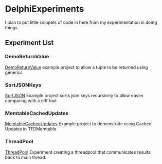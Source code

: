 # DelphiExperiments
I plan to put little snippets of code in here from my experimentation in doing things.

## Experiment List

### DemoReturnValue
 [DemoReturnValue](demoreturnvalue) example project to allow a tuple to be returned using generics
 
### SortJSONKeys
 [SortJSON](sortjsonkeys) Example project sorts json keys recursively to allow easier comparing with a diff tool
 
### MemtableCachedUpdates
 [MemtableCachedUpdates](MemtableCachedUpdates) Example project to demonstrate using Cached Updates in TFDMemtable
 
 ### ThreadPool
 [ThreadPool](ThreadPool) Experiment creating a threadpool that communicates results back to main thread.